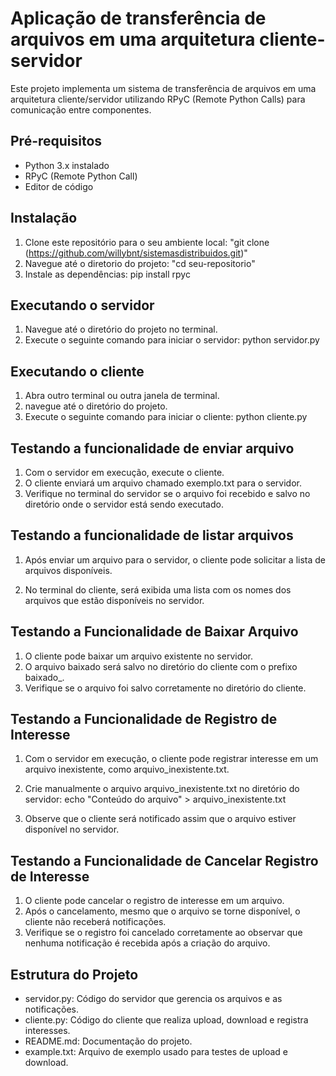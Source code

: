 # Aplicação de transferência de arquivos em uma arquitetura cliente-servidor

Este projeto implementa um sistema de transferência de arquivos em uma arquitetura cliente/servidor utilizando RPyC (Remote Python Calls) para comunicação entre componentes.

## Pré-requisitos

- Python 3.x instalado
- RPyC (Remote Python Call)
- Editor de código

## Instalação 

1. Clone este repositório para o seu ambiente local:
    "git clone (https://github.com/willybnt/sistemasdistribuidos.git)"
2. Navegue até o diretorio do projeto:
    "cd seu-repositorio"
3. Instale as dependências:
    pip install rpyc

## Executando o servidor

1. Navegue até o diretório do projeto no terminal.
2. Execute o seguinte comando  para iniciar o servidor:
    python servidor.py

## Executando o cliente

1. Abra outro terminal ou outra janela de terminal.
2. navegue até o diretório do projeto.
3. Execute o seguinte comando para iniciar o cliente:
    python cliente.py

## Testando a funcionalidade de enviar arquivo

1. Com o servidor em execução, execute o cliente.
2. O cliente enviará um arquivo chamado exemplo.txt para o servidor.
3. Verifique no terminal do servidor se o arquivo foi recebido e salvo no diretório onde o servidor está sendo executado.

## Testando a funcionalidade de listar arquivos

1. Após enviar um arquivo para o servidor, o cliente pode solicitar a lista de arquivos disponíveis.

2. No terminal do cliente, será exibida uma lista com os nomes dos arquivos que estão disponíveis no servidor.

## Testando a Funcionalidade de Baixar Arquivo

1. O cliente pode baixar um arquivo existente no servidor.
2. O arquivo baixado será salvo no diretório do cliente com o prefixo baixado_.
3. Verifique se o arquivo foi salvo corretamente no diretório do cliente.

## Testando a Funcionalidade de Registro de Interesse

1. Com o servidor em execução, o cliente pode registrar interesse em um arquivo inexistente, como arquivo_inexistente.txt.

2. Crie manualmente o arquivo arquivo_inexistente.txt no diretório do servidor:
    echo "Conteúdo do arquivo" > arquivo_inexistente.txt

3. Observe que o cliente será notificado assim que o arquivo estiver disponível no servidor.

## Testando a Funcionalidade de Cancelar Registro de Interesse

1. O cliente pode cancelar o registro de interesse em um arquivo.
2. Após o cancelamento, mesmo que o arquivo se torne disponível, o cliente não receberá notificações.
3. Verifique se o registro foi cancelado corretamente ao observar que nenhuma notificação é recebida após a criação do arquivo.

## Estrutura do Projeto

- servidor.py: Código do servidor que gerencia os arquivos e as notificações.
- cliente.py: Código do cliente que realiza upload, download e registra interesses.
- README.md: Documentação do projeto.
- example.txt: Arquivo de exemplo usado para testes de upload e download.